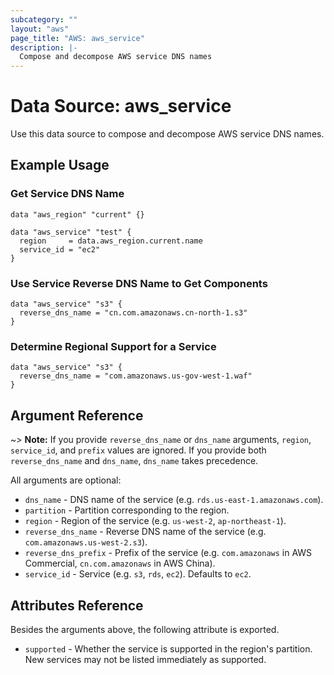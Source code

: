 ```yaml
---
subcategory: ""
layout: "aws"
page_title: "AWS: aws_service"
description: |-
  Compose and decompose AWS service DNS names
---
```


# Data Source: aws_service

Use this data source to compose and decompose AWS service DNS names.

## Example Usage

### Get Service DNS Name

```hcl
data "aws_region" "current" {}

data "aws_service" "test" {
  region     = data.aws_region.current.name
  service_id = "ec2"
}
```

### Use Service Reverse DNS Name to Get Components

```hcl
data "aws_service" "s3" {
  reverse_dns_name = "cn.com.amazonaws.cn-north-1.s3"
}
```

### Determine Regional Support for a Service

```hcl
data "aws_service" "s3" {
  reverse_dns_name = "com.amazonaws.us-gov-west-1.waf"
}
```

## Argument Reference

~> **Note:** If you provide `reverse_dns_name` or `dns_name` arguments, `region`, `service_id`, and `prefix` values are ignored. If you provide both `reverse_dns_name` and `dns_name`, `dns_name` takes precedence.

All arguments are optional:

* `dns_name` - DNS name of the service (e.g. `rds.us-east-1.amazonaws.com`).
* `partition` - Partition corresponding to the region.
* `region` - Region of the service (e.g. `us-west-2`, `ap-northeast-1`).
* `reverse_dns_name` - Reverse DNS name of the service (e.g. `com.amazonaws.us-west-2.s3`).
* `reverse_dns_prefix` - Prefix of the service (e.g. `com.amazonaws` in AWS Commercial, `cn.com.amazonaws` in AWS China).
* `service_id` - Service (e.g. `s3`, `rds`, `ec2`). Defaults to `ec2`.

## Attributes Reference

Besides the arguments above, the following attribute is exported.

* `supported` - Whether the service is supported in the region's partition. New services may not be listed immediately as supported.
